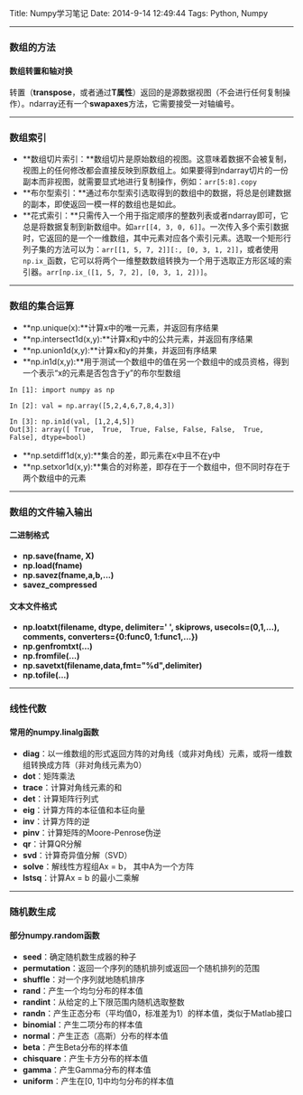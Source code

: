 Title: Numpy学习笔记
Date: 2014-9-14 12:49:44 
Tags: Python, Numpy

----------
### 数组的方法 ###

#### 数组转置和轴对换 ####
转置（**transpose**，或者通过**T属性**）返回的是源数据视图（不会进行任何复制操作）。ndarray还有一个**swapaxes**方法，它需要接受一对轴编号。


----------
### 数组索引 ###
- **数组切片索引：**数组切片是原始数组的视图。这意味着数据不会被复制，视图上的任何修改都会直接反映到原数组上。如果要得到ndarray切片的一份副本而非视图，就需要显式地进行复制操作，例如：`arr[5:8].copy`
- **布尔型索引：**通过布尔型索引选取得到的数组中的数据，将总是创建数据的副本，即使返回一模一样的数组也是如此。
- **花式索引：**只需传入一个用于指定顺序的整数列表或者ndarray即可，它总是将数据复制到新数组中。如`arr[[4, 3, 0, 6]]`。一次传入多个索引数据时，它返回的是一个一维数组，其中元素对应各个索引元素。选取一个矩形行列子集的方法可以为：`arr[[1, 5, 7, 2]][:, [0, 3, 1, 2]]`，或者使用`np.ix_`函数，它可以将两个一维整数数组转换为一个用于选取正方形区域的索引器。`arr[np.ix_([1, 5, 7, 2], [0, 3, 1, 2])]`。


----------

### 数组的集合运算 ###
- **np.unique(x):**计算x中的唯一元素，并返回有序结果
- **np.intersect1d(x,y):**计算x和y中的公共元素，并返回有序结果
- **np.union1d(x,y):**计算x和y的并集，并返回有序结果
- **np.in1d(x,y):**用于测试一个数组中的值在另一个数组中的成员资格，得到一个表示“x的元素是否包含于y”的布尔型数组

```
In [1]: import numpy as np

In [2]: val = np.array([5,2,4,6,7,8,4,3])

In [3]: np.in1d(val, [1,2,4,5])
Out[3]: array([ True,  True,  True, False, False, False,  True, False], dtype=bool)
```

- **np.setdiff1d(x,y):**集合的差，即元素在x中且不在y中
- **np.setxor1d(x,y):**集合的对称差，即存在于一个数组中，但不同时存在于两个数组中的元素


----------

### 数组的文件输入输出 ###

#### 二进制格式 ####
- **np.save(fname, X)**
- **np.load(fname)**
- **np.savez(fname,a,b,...)**
- **savez_compressed**

#### 文本文件格式 ####
- **np.loatxt(filename, dtype, delimiter=' ', skiprows, usecols=(0,1,...), comments, converters={0:func0, 1:func1,...})**
- **np.genfromtxt(...)**
- **np.fromfile(...)**
- **np.savetxt(filename,data,fmt="%d",delimiter)**
- **np.tofile(...)**

----------

### 线性代数 ###
#### 常用的numpy.linalg函数 ####
- **diag**：以一维数组的形式返回方阵的对角线（或非对角线）元素，或将一维数组转换成方阵（非对角线元素为0）
- **dot**：矩阵乘法
- **trace**：计算对角线元素的和
- **det**：计算矩阵行列式
- **eig**：计算方阵的本征值和本征向量
- **inv**：计算方阵的逆
- **pinv**：计算矩阵的Moore-Penrose伪逆
- **qr**：计算QR分解
- **svd**：计算奇异值分解（SVD）
- **solve**：解线性方程组Ax = b， 其中A为一个方阵
- **lstsq**：计算Ax = b 的最小二乘解

----------

### 随机数生成 ###
#### 部分numpy.random函数 ####
- **seed**：确定随机数生成器的种子
- **permutation**：返回一个序列的随机排列或返回一个随机排列的范围
- **shuffle**：对一个序列就地随机排序
- **rand**：产生一个均匀分布的样本值
- **randint**：从给定的上下限范围内随机选取整数
- **randn**：产生正态分布（平均值0，标准差为1）的样本值，类似于Matlab接口
- **binomial**：产生二项分布的样本值
- **normal**：产生正态（高斯）分布的样本值
- **beta**：产生Beta分布的样本值
- **chisquare**：产生卡方分布的样本值
- **gamma**：产生Gamma分布的样本值
- **uniform**：产生在[0, 1]中均匀分布的样本值